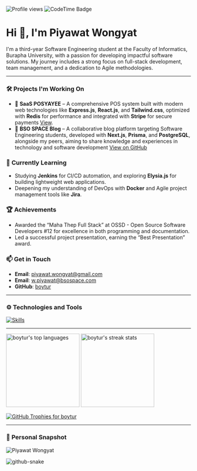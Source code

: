 ![Profile views](https://komarev.com/ghpvc/?username=boytur&label=Profile%20views&color=0e75b6&style=flat)
![CodeTime Badge](https://img.shields.io/endpoint?style=for-the-badge&color=222&url=https%3A%2F%2Fapi.codetime.dev%2Fshield%3Fid%3D24267%26project%3D%26in=0)

# Hi 👋, I'm Piyawat Wongyat

I'm a third-year Software Engineering student at the Faculty of Informatics, Burapha University, with a passion for developing impactful software solutions. My journey includes a strong focus on full-stack development, team management, and a dedication to Agile methodologies.

---

### 🛠️ **Projects I'm Working On**

- 📑 **SaaS POSYAYEE** – A comprehensive POS system built with modern web technologies like **Express.js**, **React.js**, and **Tailwind.css**, optimized with **Redis** for performance and integrated with **Stripe** for secure payments [View](https://posyayee.shop).
- 🤯 **BSO SPACE Blog** – A collaborative blog platform targeting Software Engineering students, developed with **Next.js**, **Prisma**, and **PostgreSQL**, alongside my peers, aiming to share knowledge and experiences in technology and software development [View on GitHub](https://github.com/BSO-Space)


### 🌱 **Currently Learning**
- Studying **Jenkins** for CI/CD automation, and exploring **Elysia.js** for building lightweight web applications.
- Deepening my understanding of DevOps with **Docker** and Agile project management tools like **Jira**.

### 🏆 **Achievements**
- Awarded the “Maha Thep Full Stack” at OSSD - Open Source Software Developers #12 for excellence in both programming and documentation.
- Led a successful project presentation, earning the “Best Presentation” award.

### 📫 **Get in Touch**
- **Email**: piyawat.wongyat@gmail.com
- **Email**: w.piyawat@bsospace.com
- **GitHub**: [boytur](https://github.com/boytur)

---

### ⚙️ **Technologies and Tools**

[![Skills](https://skillicons.dev/icons?i=typescript,js,java,html,css,php,react,nextjs,prisma,svelte,laravel,nodejs,express,tailwind,bootstrap,java,lua,mongodb,mysql,postgresql,redis,figma,git,postman,jest,docker,jenkins,nginx,ubuntu,bash,cloudflare)](https://skillicons.dev)


---

<div align="left">
  <img height="200px" src="https://github-readme-stats.vercel.app/api/top-langs?username=boytur&show_icons=true&locale=en&layout=compact" alt="boytur's top languages" />
  <img height="200px" src="https://github-readme-streak-stats.herokuapp.com/?user=boytur" alt="boytur's streak stats" />
</div>

<p align="left">
  <a href="https://github.com/ryo-ma/github-profile-trophy">
    <img src="https://github-profile-trophy.vercel.app/?username=boytur" alt="GitHub Trophies for boytur" />
  </a>
</p>

---

### 📸 **Personal Snapshot**
![Piyawat Wongyat](https://image.posyayee.com/me.JPG)



<picture>
  <source media="(prefers-color-scheme: dark)" srcset="github-snake-dark.svg" />
  <source media="(prefers-color-scheme: light)" srcset="github-snake.svg" />
  <img alt="github-snake" src="github-snake.svg" />
</picture>